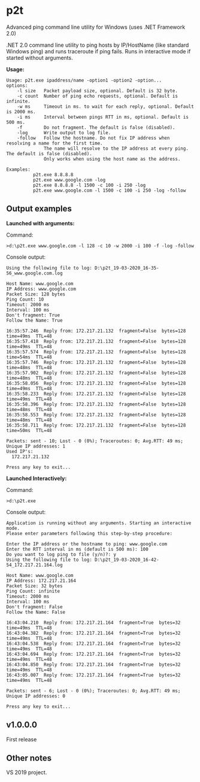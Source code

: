 
# p2t
Advanced ping command line utility for Windows (uses .NET Framework 2.0)

.NET 2.0 command line utility to ping hosts by IP/HostName (like standard Windows ping) and runs traceroute if ping fails.
Runs in interactive mode if started without arguments.

**Usage:**

    Usage: p2t.exe ipaddress/name -option1 -option2 -option...
    options:
        -l size   Packet payload size, optional. Default is 32 byte.
        -c count  Number of ping echo requests, optional. Default is infinite.
        -w ms     Timeout in ms. to wait for each reply, optional. Default is 2000 ms.
        -i ms     Interval between pings RTT in ms, optional. Default is 500 ms.
        -f        Do not fragment. The default is false (disabled).
        -log      Write output to log file.
        -follow   Follow the hostname. Do not fix IP address when resolving a name for the first time.
                  The name will resolve to the IP address at every ping. The default is false (disabled).
                  Only works when using the host name as the address.
    
    Examples:
              p2t.exe 8.8.8.8
              p2t.exe www.google.com -log
              p2t.exe 8.8.8.8 -l 1500 -c 100 -i 250 -log
              p2t.exe www.google.com -l 1500 -c 100 -i 250 -log -follow

## Output examples

**Launched with arguments:**

Command:

    >d:\p2t.exe www.google.com -l 128 -c 10 -w 2000 -i 100 -f -log -follow

Console output:

    Using the following file to log: D:\p2t_19-03-2020_16-35-56_www.google.com.log
        
    Host Name: www.google.com
    IP Address: www.google.com
    Packet Size: 128 bytes
    Ping Count: 10
    Timeout: 2000 ms
    Interval: 100 ms
    Don't fragment: True
    Follow the Name: True
    
    16:35:57.246  Reply from: 172.217.21.132  fragment=False  bytes=128  time=49ms  TTL=48
    16:35:57.418  Reply from: 172.217.21.132  fragment=False  bytes=128  time=49ms  TTL=48
    16:35:57.574  Reply from: 172.217.21.132  fragment=False  bytes=128  time=54ms  TTL=48
    16:35:57.746  Reply from: 172.217.21.132  fragment=False  bytes=128  time=48ms  TTL=48
    16:35:57.902  Reply from: 172.217.21.132  fragment=False  bytes=128  time=48ms  TTL=48
    16:35:58.056  Reply from: 172.217.21.132  fragment=False  bytes=128  time=49ms  TTL=48
    16:35:58.233  Reply from: 172.217.21.132  fragment=False  bytes=128  time=49ms  TTL=48
    16:35:58.396  Reply from: 172.217.21.132  fragment=False  bytes=128  time=48ms  TTL=48
    16:35:58.553  Reply from: 172.217.21.132  fragment=False  bytes=128  time=48ms  TTL=48
    16:35:58.711  Reply from: 172.217.21.132  fragment=False  bytes=128  time=50ms  TTL=48

    Packets: sent - 10; Lost - 0 (0%); Traceroutes: 0; Avg.RTT: 49 ms; Unique IP addresses: 1
    Used IP's:
      172.217.21.132
    
    Press any key to exit...

**Launched Interactively:**

Command:

    >d:\p2t.exe

Console output:

    Application is running without any arguments. Starting an interactive mode.
    Please enter parameters following this step-by-step procedure:
    
    Enter the IP address or the hostname to ping: www.google.com
    Enter the RTT interval in ms (default is 500 ms): 100
    Do you want to log ping to file (y/n)?: y
    Using the following file to log: D:\p2t_19-03-2020_16-42-54_172.217.21.164.log
    
    Host Name: www.google.com
    IP Address: 172.217.21.164
    Packet Size: 32 bytes
    Ping Count: infinite
    Timeout: 2000 ms
    Interval: 100 ms
    Don't fragment: False
    Follow the Name: False
    
    16:43:04.210  Reply from: 172.217.21.164  fragment=True  bytes=32  time=49ms  TTL=48
    16:43:04.382  Reply from: 172.217.21.164  fragment=True  bytes=32  time=49ms  TTL=48
    16:43:04.538  Reply from: 172.217.21.164  fragment=True  bytes=32  time=49ms  TTL=48
    16:43:04.694  Reply from: 172.217.21.164  fragment=True  bytes=32  time=49ms  TTL=48
    16:43:04.850  Reply from: 172.217.21.164  fragment=True  bytes=32  time=49ms  TTL=48
    16:43:05.007  Reply from: 172.217.21.164  fragment=True  bytes=32  time=49ms  TTL=48
    
    Packets: sent - 6; Lost - 0 (0%); Traceroutes: 0; Avg.RTT: 49 ms; Unique IP addresses: 0
    
    Press any key to exit...

## **v1.0.0.0**

First release

## Other notes

VS 2019 project.
